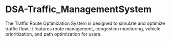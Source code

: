 # DSA-Traffic_ManagementSystem
The Traffic Route Optimization System is designed to simulate and optimize traffic flow. It features route management, congestion monitoring, vehicle prioritization, and path optimization for users.
